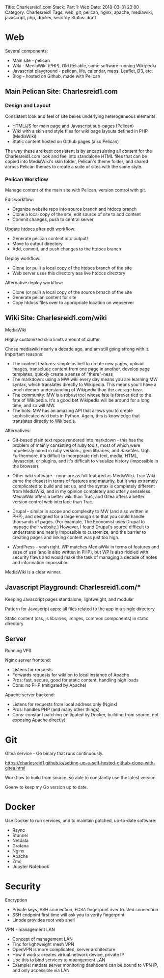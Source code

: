 Title: Charlesreid1.com Stack: Part 1: Web
Date: 2018-03-31 23:00
Category: Charlesreid1
Tags: web, git, pelican, nginx, apache, mediawiki, javascript, php, docker, security
Status: draft



# Web

Several components:

* Main site - pelican
* Wiki - MediaWiki (PHP), Old Reliable, same software running Wikipedia
* Javascript playground - pelican, life, calendar, maps, Leaflet, D3, etc.
* Blog - hosted on Github, made with Pelican

## Main Pelican Site: Charlesreid1.com

### Design and Layout

Consistent look and feel of site belies underlying heterogeneous elements:

* HTML/JS for main page and Javascript sub-pages (Pelican)
* Wiki with a skin and style files for wiki page layouts defined in PHP (MediaWiki)
* Static content hosted on Github pages (also Pelican)

The way these are kept consistent is by encapsulating all content for the Charlesreid1.com 
look and feel into standalone HTML files that can be copied into MediaWiki's skin folder,
Pelican's theme folder, and shared across Pelican themes to create a suite of 
sites with the same style.

### Pelican Workflow

Manage content of the main site with Pelican, version control with git.

Edit workflow:

* Organize website repo into source branch and htdocs branch
* Clone a local copy of the site, edit source of site to add content
* Commit changes, push to central server

Update htdocs after edit workflow:

* Generate pelican content into output/
* Move to output directory
* Add, commit, and push changes to the htdocs branch

Deploy workflow:

* Clone (or pull) a local copy of the htdocs branch of the site 
* Web server uses this directory asa live htdocs directory

Alternative deploy workflow:

* Clone (or pull) a local copy of the source brnach of the site
* Generate pelian content for site
* Copy htdocs files over to appropriate location on webserver

## Wiki Site: Charlesreid1.com/wiki

MediaWiki

Highly customized skin limits amount of clutter

Chose mediawiki nearly a decade ago, and am still going strong with it. Important reasons:

* The content features: simple as hell to create new pages, upload images, transclude content from one page in another, develop page templates, quickly create a sense of "there"-ness
* The markdown: using a MW wiki every day means you are learning MW syntax, which translates directly to Wikipedia. This means you'll have a much deeper understanding of Wikipedia than the average bear.
* The community: MW is a robust tool whose fate is forever tied to the fate of Wikipedia. It's a good bet Wikipedia will be around for a long time, and so will MW.
* The bots: MW has an amazing API that allows you to create sophisticated wiki bots in Python. Again, this is knowledge that translates directly to Wikipedia.

Alternatives: 

* Git-based plain text repos rendered into markdown - this has the problem of mainly consisting of ruby tools,
    most of which were hopelessly mired in ruby versions, gem libraries, and Rakefiles. Ugh. 
    Furthermore, it's diffiult to incorporate rich text, media, HTML, Javascript, or plugins,
    and it's difficult to visualize history (impossible in the browser).

* Other wiki software - none are as full featured as MediaWiki. Trac Wiki came the closest in terms of features and maturity,
    but it was extremely complicated to build and set up, and the syntax is completely different from MediaWiki, and in my opinion
    completely and utterly senseless. MediaWiki offers a better wiki than Trac, and Gitea offers a better version control web interface than Trac.

* Drupal - similar in scope and complexity to MW (and also written in PHP), and designed for a large enough site that 
    you could handle thousands of pages. (For example, The Economist uses Drupal to manage their website.)
    However, I found Drupal's source difficult to understand and nearly impossible to customize, 
    and the barrier to creating pages and linking content was just too high.

* WordPress - yeah right. WP matches MediaWiki in terms of features and ease of use (and is also written in PHP), 
    but WP is also riddled with security flaws and would make the task of managing a decade of notes and information impossible. 

MediaWiki is a clear winner.

## Javascript Playground: Charlesreid1.com/*

Keeping Javascript pages standalone, lightweight, and modular

Pattern for Javascript apps: all files related to the app in a single directory

Static content (css, js libraries, images, common components) in static directory

## Server

Running VPS

Nginx server frontend:

* Listens for requests 
* Forwards requests for wiki on to local instance of Apache
* Pros: fast, secure, good for static content, handling high loads
* Cons: no PHP (mitigated by Apache)

Apache server backend:

* Listens for requests from local address only (Nginx)
* Pros: handles PHP (and many other things)
* Cons: constant patching (mitigated by Docker, building from source, not exposing Apache directly)


# Git

Gitea service - Go binary that runs continuously.

https://charlesreid1.github.io/setting-up-a-self-hosted-github-clone-with-gitea.html

Workflow to build from source, so able to constantly use the latest version.

Goenv to keep my Go version up to date.

# Docker

Use Docker to run services, and to maintain patched, up-to-date software:

* Rsync
* Stunnel
* Netdata
* Grafana
* Nginx
* Apache
* Zmq
* Jupyter Notebook

# Security

Encryption 

* Private keys, SSH connection, ECSA fingerprint over trusted connection
* SSH endpoint first time will ask you to verify fingerprint
* Linode provides root web shell

VPN - management LAN

* Concept of management LAN
* Tinc for lightweight mesh VPN
* OpenVPN is more complicated, server architecture
* How it works: creates virtual network device, private IP 
* Use this to bind services to maangement LAN
* Example: netdata server monitoring dashboard can be bound to VPN IP, and only accessible via LAN

